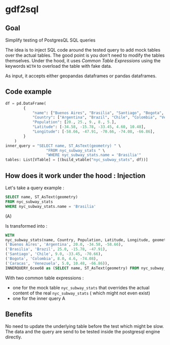 # gdf2sql

## Goal

Simplify testing of PostgresQL SQL queries

The idea is to inject SQL code around the tested query to add mock tables over the actual tables.
The good point is you don't need to modify the tables themselves.
Under the hood, it uses *Common Table Expressions* using the keywords `WITH` to overload
the table with fake data.

As input, it accepts either geopandas dataframes or pandas dataframes.



## Code example

```python
df = pd.DataFrame(
        {
            "name": ["Buenos Aires", "Brasilia", "Santiago", "Bogota", "Caracas"],
            "Country": ["Argentina", "Brazil", "Chile", "Colombia", "Venezuela"],
            "Population": [20., 25., 9., 8., 5.],
            "Latitude": [-34.58, -15.78, -33.45, 4.60, 10.48],
            "Longitude": [-58.66, -47.91, -70.66, -74.08, -66.86],
        }
    )
inner_query = "SELECT name, ST_AsText(geometry) " \
                  "FROM nyc_subway_stats " \
                  "WHERE nyc_subway_stats.name = 'Brasilia'"
tables: List[VTable] = [(build_vtable("nyc_subway_stats", df))]
```

## How does it work under the hood : Injection


Let's take a query example :

```SQL
SELECT name, ST_AsText(geometry)
FROM nyc_subway_stats
WHERE nyc_subway_stats.name = 'Brasilia'
```
(A)

Is transformed into :

```SQL
WITH
nyc_subway_stats(name, Country, Population, Latitude, Longitude, geometry) AS (VALUES
('Buenos Aires', 'Argentina', 20.0, -34.58, -58.66),
('Brasilia', 'Brazil', 25.0, -15.78, -47.91),
('Santiago', 'Chile', 9.0, -33.45, -70.66),
('Bogota', 'Colombia', 8.0, 4.6, -74.08),
('Caracas', 'Venezuela', 5.0, 10.48, -66.86)),
INNERQUERY_6cee68 as (SELECT name, ST_AsText(geometry) FROM nyc_subway_stats WHERE nyc_subway_stats.name = 'Brasilia') SELECT * FROM INNERQUERY_6cee68
```

With two common table expressions :

 * one for the mock table `nyc_subway_stats` that overrides the actual content of the real `nyc_subway_stats` ( which might not even exist)
 * one for the inner query A



 ## Benefits

 No need to update the underlying table before the test which might be slow. 
 The data and the query are send to be tested inside the postgresql engine directly.